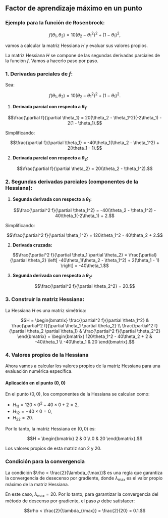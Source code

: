 
## Factor de aprendizaje máximo en un punto

### Ejemplo para la función de Rosenbrock:

```math
f(\theta_1, \theta_2) = 10(\theta_2 - \theta_1^2)^2 + (1 - \theta_1)^2,
```

vamos a calcular la matriz Hessiana $H$ y evaluar sus valores propios.

La matriz Hessiana $H$ se compone de las segundas derivadas parciales de la función $f$. Vamos a hacerlo paso por paso.

### 1. Derivadas parciales de $f$:

Sea:

```math
f(\theta_1, \theta_2) = 10(\theta_2 - \theta_1^2)^2 + (1 - \theta_1)^2.
```

1. **Derivada parcial con respecto a $\theta_1$:**

```math
\frac{\partial f}{\partial \theta_1} = 20(\theta_2 - \theta_1^2)(-2\theta_1) - 2(1 - \theta_1).
```

Simplificando:

```math
\frac{\partial f}{\partial \theta_1} = -40\theta_1(\theta_2 - \theta_1^2) + 2(\theta_1 - 1).
```

2. **Derivada parcial con respecto a $\theta_2$:**

```math
\frac{\partial f}{\partial \theta_2} = 20(\theta_2 - \theta_1^2).
```

### 2. Segundas derivadas parciales (componentes de la Hessiana):

1. **Segunda derivada con respecto a $\theta_1$:**

```math
\frac{\partial^2 f}{\partial \theta_1^2} = -40(\theta_2 - \theta_1^2) - 40\theta_1(-2\theta_1) + 2.
```

Simplificando:

```math
\frac{\partial^2 f}{\partial \theta_1^2} = 120\theta_1^2 - 40\theta_2 + 2.
```

2. **Derivada cruzada:**

```math
\frac{\partial^2 f}{\partial \theta_1 \partial \theta_2} = \frac{\partial}{\partial \theta_2} \left[ -40\theta_1(\theta_2 - \theta_1^2) + 2(\theta_1 - 1) \right] = -40\theta_1.
```

3. **Segunda derivada con respecto a $\theta_2$:**

```math
\frac{\partial^2 f}{\partial \theta_2^2} = 20.
```

### 3. Construir la matriz Hessiana:

La Hessiana $H$ es una matriz simétrica:

```math
H = \begin{bmatrix} \frac{\partial^2 f}{\partial \theta_1^2} & \frac{\partial^2 f}{\partial \theta_1 \partial \theta_2} \\ \frac{\partial^2 f}{\partial \theta_2 \partial \theta_1} & \frac{\partial^2 f}{\partial \theta_2^2} \end{bmatrix} = \begin{bmatrix} 120\theta_1^2 - 40\theta_2 + 2 & -40\theta_1 \\ -40\theta_1 & 20 \end{bmatrix}.
```

### 4. Valores propios de la Hessiana

Ahora vamos a calcular los valores propios de la matriz Hessiana para una evaluación numérica específica.

#### Aplicación en el punto $(0, 0)$

En el punto $(0, 0)$, los componentes de la Hessiana se calculan como:

- $H_{11} = 120 \times 0^2 - 40 \times 0 + 2 = 2$,
- $H_{12} = -40 \times 0 = 0$,
- $H_{22} = 20$.

Por lo tanto, la matriz Hessiana en $(0, 0)$ es:

```math
H = \begin{bmatrix} 2 & 0 \\ 0 & 20 \end{bmatrix}.
```

Los valores propios de esta matriz son $2$ y $20$. 

### Condición para la convergencia

La condición $\rho < \frac{2}{\lambda_{\max}}$ es una regla que garantiza la convergencia de desecenso por gradiente, donde $\lambda_{\max}$ es el valor propio máximo de la matriz Hessiana. 

En este caso, $\lambda_{\max} = 20$. Por lo tanto, para garantizar la convergencia del método de descenso por gradiente, el paso $\rho$ debe satisfacer:

```math
\rho < \frac{2}{\lambda_{\max}} = \frac{2}{20} = 0.1.
```

